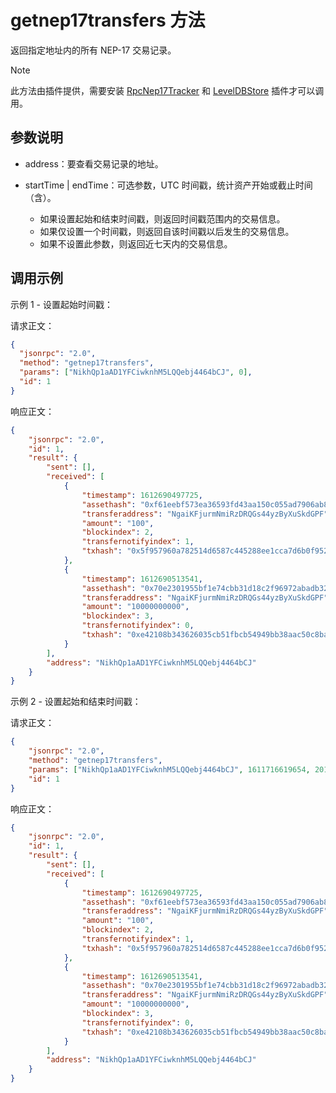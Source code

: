 # getnep17transfers 方法

返回指定地址内的所有 NEP-17 交易记录。

> [!Note]
>
> 此方法由插件提供，需要安装 [RpcNep17Tracker](https://github.com/neo-project/neo-modules/releases) 和 [LevelDBStore](https://github.com/neo-project/neo-modules/releases) 插件才可以调用。

## 参数说明

- address：要查看交易记录的地址。

- startTime | endTime：可选参数，UTC 时间戳，统计资产开始或截止时间（含）。

  - 如果设置起始和结束时间戳，则返回时间戳范围内的交易信息。
  - 如果仅设置一个时间戳，则返回自该时间戳以后发生的交易信息。
  - 如果不设置此参数，则返回近七天内的交易信息。

## 调用示例

示例 1  - 设置起始时间戳：

请求正文：

```json
{
  "jsonrpc": "2.0",
  "method": "getnep17transfers",
  "params": ["NikhQp1aAD1YFCiwknhM5LQQebj4464bCJ", 0],
  "id": 1
}
```

响应正文：

```json
{
    "jsonrpc": "2.0",
    "id": 1,
    "result": {
        "sent": [],
        "received": [
            {
                "timestamp": 1612690497725,
                "assethash": "0xf61eebf573ea36593fd43aa150c055ad7906ab83",
                "transferaddress": "NgaiKFjurmNmiRzDRQGs44yzByXuSkdGPF",
                "amount": "100",
                "blockindex": 2,
                "transfernotifyindex": 1,
                "txhash": "0x5f957960a782514d6587c445288ee1cca7d6b0f952edc204f14d9be83b8152ff"
            },
            {
                "timestamp": 1612690513541,
                "assethash": "0x70e2301955bf1e74cbb31d18c2f96972abadb328",
                "transferaddress": "NgaiKFjurmNmiRzDRQGs44yzByXuSkdGPF",
                "amount": "10000000000",
                "blockindex": 3,
                "transfernotifyindex": 0,
                "txhash": "0xe42108b343626035cb51fbcb54949bb38aac50c8ba278841d304e9fdce0807ac"
            }
        ],
        "address": "NikhQp1aAD1YFCiwknhM5LQQebj4464bCJ"
    }
}
```

示例 2 - 设置起始和结束时间戳：

请求正文：

```json
{
    "jsonrpc": "2.0",
    "method": "getnep17transfers",
    "params": ["NikhQp1aAD1YFCiwknhM5LQQebj4464bCJ", 1611716619654, 2011716619654],
    "id": 1
}
```

响应正文：

```json
{
    "jsonrpc": "2.0",
    "id": 1,
    "result": {
        "sent": [],
        "received": [
            {
                "timestamp": 1612690497725,
                "assethash": "0xf61eebf573ea36593fd43aa150c055ad7906ab83",
                "transferaddress": "NgaiKFjurmNmiRzDRQGs44yzByXuSkdGPF",
                "amount": "100",
                "blockindex": 2,
                "transfernotifyindex": 1,
                "txhash": "0x5f957960a782514d6587c445288ee1cca7d6b0f952edc204f14d9be83b8152ff"
            },
            {
                "timestamp": 1612690513541,
                "assethash": "0x70e2301955bf1e74cbb31d18c2f96972abadb328",
                "transferaddress": "NgaiKFjurmNmiRzDRQGs44yzByXuSkdGPF",
                "amount": "10000000000",
                "blockindex": 3,
                "transfernotifyindex": 0,
                "txhash": "0xe42108b343626035cb51fbcb54949bb38aac50c8ba278841d304e9fdce0807ac"
            }
        ],
        "address": "NikhQp1aAD1YFCiwknhM5LQQebj4464bCJ"
    }
}
```


